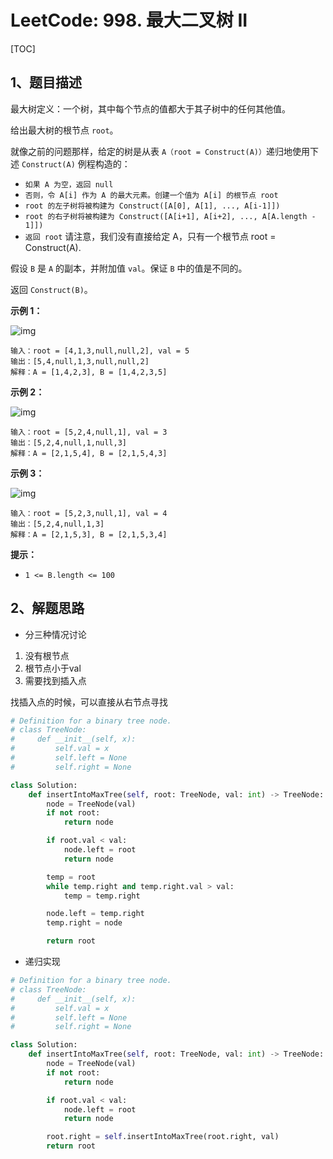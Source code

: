 # LeetCode: 998. 最大二叉树 II

[TOC]

## 1、题目描述

最大树定义：一个树，其中每个节点的值都大于其子树中的任何其他值。

给出最大树的根节点 `root`。

就像之前的问题那样，给定的树是从表 `A（root = Construct(A)）`递归地使用下述 `Construct(A)` 例程构造的：

- `如果 A 为空，返回 null`
- `否则，令 A[i] 作为 A 的最大元素。创建一个值为 A[i] 的根节点 root`
- `root 的左子树将被构建为 Construct([A[0], A[1], ..., A[i-1]])`
- `root 的右子树将被构建为 Construct([A[i+1], A[i+2], ..., A[A.length - 1]])`
- `返回 root`
  请注意，我们没有直接给定 A，只有一个根节点 root = Construct(A).

假设 `B` 是 `A` 的副本，并附加值 `val`。保证 `B` 中的值是不同的。

返回 `Construct(B)`。

 

**示例 1：**

![img](http://markdown-images-1251766755.cos.ap-beijing.myqcloud.com/notebook/2019-09-07-033255.png)

```
输入：root = [4,1,3,null,null,2], val = 5
输出：[5,4,null,1,3,null,null,2]
解释：A = [1,4,2,3], B = [1,4,2,3,5]
```

**示例 2：**

![img](http://markdown-images-1251766755.cos.ap-beijing.myqcloud.com/notebook/2019-09-07-033303.png)

```
输入：root = [5,2,4,null,1], val = 3
输出：[5,2,4,null,1,null,3]
解释：A = [2,1,5,4], B = [2,1,5,4,3]
```

**示例 3：**

![img](http://markdown-images-1251766755.cos.ap-beijing.myqcloud.com/notebook/2019-09-07-033310.png)

```
输入：root = [5,2,3,null,1], val = 4
输出：[5,2,4,null,1,3]
解释：A = [2,1,5,3], B = [2,1,5,3,4]
```

**提示：**

- `1 <= B.length <= 100`




## 2、解题思路

- 分三种情况讨论

1. 没有根节点
2. 根节点小于val
3. 需要找到插入点

找插入点的时候，可以直接从右节点寻找



```python
# Definition for a binary tree node.
# class TreeNode:
#     def __init__(self, x):
#         self.val = x
#         self.left = None
#         self.right = None

class Solution:
    def insertIntoMaxTree(self, root: TreeNode, val: int) -> TreeNode:
        node = TreeNode(val)
        if not root:
            return node

        if root.val < val:
            node.left = root
            return node

        temp = root
        while temp.right and temp.right.val > val:
            temp = temp.right

        node.left = temp.right
        temp.right = node

        return root
```



- 递归实现

```python
# Definition for a binary tree node.
# class TreeNode:
#     def __init__(self, x):
#         self.val = x
#         self.left = None
#         self.right = None

class Solution:
    def insertIntoMaxTree(self, root: TreeNode, val: int) -> TreeNode:
        node = TreeNode(val)
        if not root:
            return node

        if root.val < val:
            node.left = root
            return node

        root.right = self.insertIntoMaxTree(root.right, val)
        return root
```

